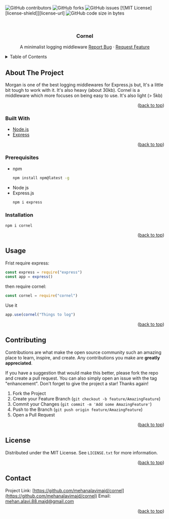 <div id="top"></div>

<!-- PROJECT SHIELDS -->
![GitHub contributors](https://img.shields.io/github/contributors/mehanalavimajd/cornel?style=for-the-badge)
![GitHub forks](https://img.shields.io/github/forks/mehanalavimajd/cornel?style=for-the-badge)
![GitHub issues](https://img.shields.io/github/issues-raw/mehanalavimajd/cornel?style=for-the-badge)
[![MIT License][license-shield]][license-url]
![GitHub code size in bytes](https://img.shields.io/github/languages/code-size/mehanalavimajd/cornel?style=for-the-badge)



<!-- PROJECT LOGO -->
<br />
  <h3 align="center">Cornel</h3>

  <p align="center">
    A minimalist logging middleware 
    <a href="https://github.com/mehanalavimajd/Best-README-Template/issues">Report Bug</a>
    ·
    <a href="https://github.com/mehanalavimajd/Best-README-Template/issues">Request Feature</a>
  </p>
</div>



<!-- TABLE OF CONTENTS -->
<details>
  <summary>Table of Contents</summary>
  <ol>
    <li>
      <a href="#about-the-project">About The Project</a>
      <ul>
        <li><a href="#built-with">Built With</a></li>
      </ul>
    </li>
      <ul>
        <li><a href="#prerequisites">Prerequisites</a></li>
        <li><a href="#installation">Installation</a></li>
      </ul>
    <li><a href="#usage">Usage</a></li>
    <li><a href="#roadmap">Roadmap</a></li>
    <li><a href="#contributing">Contributing</a></li>
    <li><a href="#license">License</a></li>
    <li><a href="#contact">Contact</a></li>
    <li><a href="#acknowledgments">Acknowledgments</a></li>
  </ol>
</details>



<!-- ABOUT THE PROJECT -->
## About The Project

Morgan is one of the best logging middlewares for Express.js but, It's a little bit tough to work with it. It's also heavy (about 30kb).
Cornel is a middleware which more focuses on being easy to use. It's also light (> 5kb)

<p align="right">(<a href="#top">back to top</a>)</p>

### Built With

* [Node.js](https://nodejs.org/en/)
* [Express](https://expressjs.com/)

<p align="right">(<a href="#top">back to top</a>)</p>



### Prerequisites
* npm
  ```sh
  npm install npm@latest -g
  ```
* Node js
* Express.js
  ```sh
  npm i express
  ```

### Installation

```
npm i cornel
```

<p align="right">(<a href="#top">back to top</a>)</p>



<!-- USAGE EXAMPLES -->
## Usage

Frist require express:
```js
const express = require("express")
const app = express()
```
then require cornel:
```js
const cornel = require("cornel")
```
Use it
```js
app.use(cornel("Things to log")
```

<p align="right">(<a href="#top">back to top</a>)</p>


<!-- CONTRIBUTING -->
## Contributing

Contributions are what make the open source community such an amazing place to learn, inspire, and create. Any contributions you make are **greatly appreciated**.

If you have a suggestion that would make this better, please fork the repo and create a pull request. You can also simply open an issue with the tag "enhancement".
Don't forget to give the project a star! Thanks again!

1. Fork the Project
2. Create your Feature Branch (`git checkout -b feature/AmazingFeature`)
3. Commit your Changes (`git commit -m 'Add some AmazingFeature'`)
4. Push to the Branch (`git push origin feature/AmazingFeature`)
5. Open a Pull Request

<p align="right">(<a href="#top">back to top</a>)</p>



<!-- LICENSE -->
## License

Distributed under the MIT License. See `LICENSE.txt` for more information.

<p align="right">(<a href="#top">back to top</a>)</p>



<!-- CONTACT -->
## Contact

Project Link: [https://github.com/mehanalavimajd/cornel](https://github.com/mehanalavimajd/cornel)
Email: mehan.alavi.88.majd@gmail.com

<p align="right">(<a href="#top">back to top</a>)</p>

